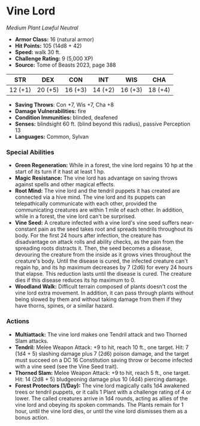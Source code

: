 # Vine Lord

*Medium* *Plant* *Lawful Neutral*

- **Armor Class:** 16 (natural armor)
- **Hit Points:** 105 (14d8 + 42)
- **Speed:** walk 30 ft.
- **Challenge Rating:** 9 (5,000 XP)
- **Source:** Tome of Beasts 2023, page 388

| STR | DEX | CON | INT | WIS | CHA |
| --- | --- | --- | --- | --- | --- |
| 12 (+1) | 20 (+5) | 16 (+3) | 14 (+2) | 16 (+3) | 18 (+4) |

- **Saving Throws**: Con +7, Wis +7, Cha +8
- **Damage Vulnerabilities:** fire
- **Condition Immunities:** blinded, deafened
- **Senses:** blindsight 60 ft. (blind beyond this radius), passive Perception 13
- **Languages:** Common, Sylvan

### Special Abilities

- **Green Regeneration:** While in a forest, the vine lord regains 10 hp at the start of its turn if it hast at least 1 hp.
- **Magic Resistance:** The vine lord has advantage on saving throws against spells and other magical effects.
- **Root Mind:** The vine lord and the tendril puppets it has created are connected via a hive mind. The vine lord and its puppets can telepathically communicate with each other, provided the communicating creatures are within 1 mile of each other. In addition, while in a forest, the vine lord can't be surprised.
- **Vine Seed:** A creature infected with a vine lord's vine seed suffers near-constant pain as the seed takes root and spreads tendrils throughout its body. For the first 24 hours after infection, the creature has disadvantage on attack rolls and ability checks, as the pain from the spreading roots distracts it. Then, the seed becomes a disease, devouring the creature from the inside as it grows vines throughout the creature's body. Until the disease is cured, the infected creature can't regain hp, and its hp maximum decreases by 7 (2d6) for every 24 hours that elapse. This reduction lasts until the disease is cured. The creature dies if this disease reduces its hp maximum to 0.
- **Woodland Walk:** Difficult terrain composed of plants doesn't cost the vine lord extra movement. In addition, it can pass through plants without being slowed by them and without taking damage from them if they have thorns, spines, or a similar hazard.

### Actions

- **Multiattack:** The vine lord makes one Tendril attack and two Thorned Slam attacks.
- **Tendril:** Melee Weapon Attack: +9 to hit, reach 10 ft., one target. Hit: 7 (1d4 + 5) slashing damage plus 7 (2d6) poison damage, and the target must succeed on a DC 16 Constitution saving throw or become infected with a vine seed (see the Vine Seed trait).
- **Thorned Slam:** Melee Weapon Attack: +9 to hit, reach 5 ft., one target. Hit: 14 (2d8 + 5) bludgeoning damage plus 10 (4d4) piercing damage.
- **Forest Protectors (1/Day):** The vine lord magically calls 1d4 awakened trees or tendril puppets, or it calls 1 Plant with a challenge rating of 4 or lower. The called creatures arrive in 1d4 rounds, acting as allies of the vine lord and obeying its spoken commands. The Plants remain for 1 hour, until the vine lord dies, or until the vine lord dismisses them as a bonus action.
